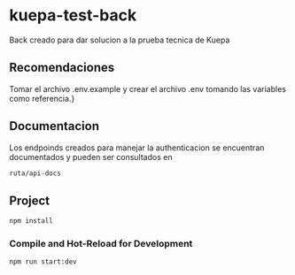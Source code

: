 # kuepa-test-back

Back creado para dar solucion a la prueba tecnica de Kuepa

## Recomendaciones
Tomar el archivo .env.example y crear el archivo .env tomando las variables como referencia.}


## Documentacion

Los endpoinds creados para manejar la authenticacion se encuentran documentados y pueden ser consultados en

```sh
ruta/api-docs
```

## Project 

```sh
npm install
```

### Compile and Hot-Reload for Development

```sh
npm run start:dev
```
